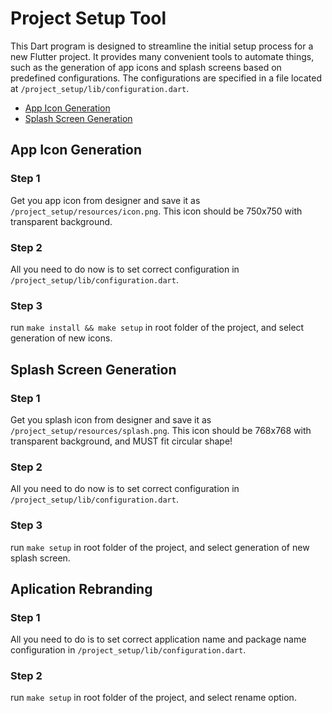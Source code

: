# Project Setup Tool
This Dart program is designed to streamline the initial setup process for a new Flutter project. It provides many convenient tools to automate things, such as the generation of app icons and splash screens based on predefined configurations. The configurations are specified in a file located at `/project_setup/lib/configuration.dart`.

- [App Icon Generation](#app-icon-generation)
- [Splash Screen Generation](#splash-screen-generation)


## App Icon Generation

### Step 1
Get you app icon from designer and save it as `/project_setup/resources/icon.png`. This icon should be 750x750 with transparent background.

### Step 2
All you need to do now is to set correct configuration in `/project_setup/lib/configuration.dart`.

### Step 3
run `make install && make setup` in root folder of the project, and select generation of new icons.


## Splash Screen Generation

### Step 1
Get you splash icon from designer and save it as `/project_setup/resources/splash.png`. This icon should be 768x768 with transparent background, and MUST fit circular shape!

### Step 2
All you need to do now is to set correct configuration in `/project_setup/lib/configuration.dart`.

### Step 3
run `make setup` in root folder of the project, and select generation of new splash screen.

## Aplication Rebranding

### Step 1
All you need to do is to set correct application name and package name configuration in `/project_setup/lib/configuration.dart`.

### Step 2
run `make setup` in root folder of the project, and select rename option.